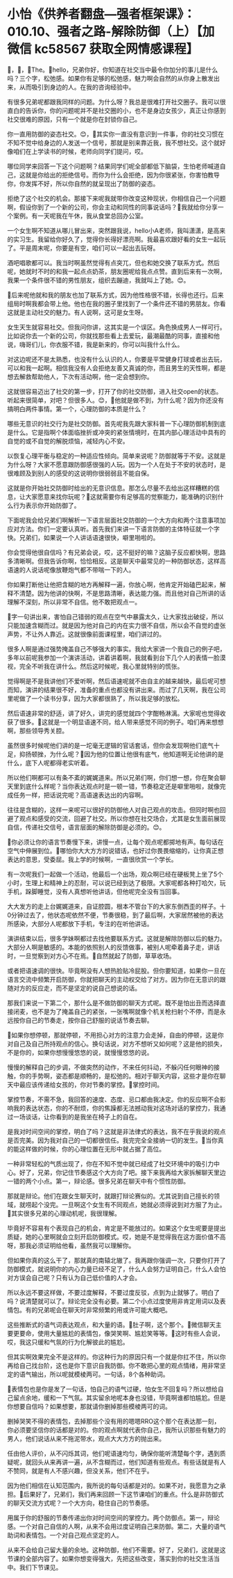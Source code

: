 # 小怡《供养者翻盘—强者框架课》：010.10、强者之路-解除防御（上）【加微信 kc58567 获取全网情感课程】

🎼，🎼，🎼The。🎼hello，兄弟你好，你知道在社交当中最令你加分的事儿是什么吗？三个字，松弛感。如果你有足够的松弛感，魅力啊会自然的从你身上散发出来，从而吸引到身边的人。在我的咨询经验中。

有很多兄弟呢都跟我同样的问题。为什么呀？我总是很难打开社交圈子。我可以很直白的告诉你，你的问题呢并不是社交圈的小，也不是身边女孩少，真正让你感到社交很难的原因，只有一个就是你在封锁你自己。

你一直用防御的姿态社交。😊，🎼其实你一直没有意识到一件事，你的社交习惯在不知不觉中给身边的人发送一个信号，那就是别来靠近我，我不想社交。这个就好像咱们在上学读书的时候，老师向同学们提问，哎。

哪位同学来回答一下这个问题啊？结果同学们呢全部都低下脑袋，生怕老师喊道自己，这就是你给出的拒绝信号。而你为什么会拒绝，因为你很紧张，你害怕教导你，你发挥不好，所以你自然的就呈现出了防御的姿态。

拒绝了这个社交的机会。那接下来呢我就带你改变这种现状，你相信自己一个问题啊，假设你到了一个新的公司，你会主动和同性的同事说话吗？🎼我就给你分享一个案例。有一天呢我在午休，我从食堂总回办公室。

一个女生啊不知道从哪儿冒出来，突然跟我说，hello小A老师，我叫潇潇，是高来的实习生。我留给你好久了，觉得你长得好漂亮啊。我最喜欢跟好看的女生一起玩了。平是周末呢，你要是有空，咱们可以一起出去玩呀。

酒吧唱歌都可以。我当时啊虽然觉得有点突兀，但也和她交换了联系方式。然后呢，她就时不时的和我一起点点奶茶，朋友圈呢给我点点赞。直到后来有一次啊，我果一个条件很不错的男性朋友，组织去蹦迪，我就叫上了她。😊。

🎼后来呢他就和我的朋友也加了联系方式，因为他性格很不错，长得也还行。后来组局时啊我都会带上他。他也在我的圈子里找到了一个条件还不错的男朋友。你看这就是主动社交的魅力。有人说啊，这可是女生呀。

女生天生就容易社交。但我问你讲，这其实是一个误区。角色换成男人一样可行。比如说你去一个新的公司，你就找那些看上去爱玩，最潮最酷的同事，直接和他说，嗨哥们儿，你衣服不错，我是新来的，你可以叫我什么什么。

对这边呢还不是太熟悉，也没有什么认识的人，你要是平常健身打球或者出去玩，可以和我一起啊。相信我没有人会拒绝友善又真诚的你，而且男生的天性啊，都是想去解救帮助他人，下次有活动啊，他一定会想到你。

这就很容易迈出了社交的第一步，打开了你的社交防御，进入社交open的状态。听起来很简单，对吧？但很多人。😊，🎼他就是做不到，为什么呢？因为你还没有搞明白两件事情。第一个，心理防御的本质是什么？

哪些无意识的社交行为是社交防御。首先呢我先跟大家科普一下心理防御机制到底是什么。它是指啊个体面临挫折或冲突的紧张情境时，在其内部心理活动中具有的自觉的或不自觉的解脱烦恼，减轻内心不安。

以恢复心理平衡与稳定的一种适应性倾向。简单来说呢？防御就等于不安。这就是为什么呀？大家不愿意跟防御感很强的人玩。因为一个人在处于不安的状态时，是很难顾及到别人的感受的这说明你很弱弱且不能自保。

这就是你开始社交防御时给出的无意识信息。那怎么尽量不去给出这样糟糕的信息，让大家愿意来找你玩呢？🎼这就需要你有足够高的觉察能力，能准确的识别什么行为表示你开始防御了。

下面呢我会给兄弟们啊解析一下语言层面社交防御的一个大方向和两个注意事项加应对方法。你们一定要认真听。首先我们来讲一下语言防御的主体特征就一个字快。兄弟们，如果说一个人讲话语速很快，噼里啪啦的。

你会觉得他很自信吗？有兄弟会说，哎，这不挺好的嘛？这脑子反应都快啊，思路多清晰啊。但我告诉你啊，恰恰相反。这是聊天中最常见的一种防御状态，这样高语速的人说话呢像放鞭炮气都不带喘一下的人。

你如果打断他让他把含糊的地方再解释一遍，你放心啊，他肯定开始磕巴起来，解释不清楚。因为他讲的快啊，不是思路清晰，表达能力强。而且他对自己所讲的话理解不深刻，所以非常不自信。他不敢把观点一。

🎼字一句讲出来，害怕自己错弱的观点在空气中暴露太久，让大家找出破绽，所以只能加速含糊而过。就是因为他对自己的内在实力很不自信，所以会不自觉的虚张声势，不让外人靠近。这就很像前面课程里，咱们讲过的。

很多人啊是通过强势掩盖自己不够强大的事实。我给大家讲一个我自己的例子吧，多年以前呢我参加一个演讲活动，讲着讲着啊，我就看到台下几个人的表情一脸漠视，完全不听我在讲什么。然后这时候呢，我心里就特别的慌张。

觉得啊是不是我讲他们不爱听啊，然后语速呢就不由自主的越来越快，最后呢可想而知，演讲的结果很不好，准备的重点也都没有讲出来。而过了几天啊，我在公司里呢做了一个读书分享，因为大家都很熟了，所以我足够的放松。

然后语速非常的舒适，讲了好久，讲完的感觉就四个字酣畅淋漓。大家呢也觉得收获了很多。🎼这就是一个明显语速不同，给人带来感觉不同的例子。咱们再来想想啊，那些领导秀关腔。

虽然很多时候呢他们讲的是一坨毫无逻辑的官话套话，但你会发现啊他们底气十足，抑扬顿挫，为什么呢？🎼因为他的位置让他很有底气，他知道啊无论他讲的是什么，底下人呢都得老实听着。

所以他们啊都可以有条不紊的娓娓道来。所以兄弟们啊，你们想一想，你在聚会聊天里到底什么样呢？当你表达观点时是一顿一错，节奏稳定还是噼里啪啦，就像完成任务一样，把话说完呢？高语速表达出的内容啊。

往往是含糊的，这样一来呢可以很好的防御他人对自己观点的攻击。但同时啊也回避了观点和感受的交流，回避了社交。所以你想在社交场合，尤其是女生面前展现自信，传递社交信号，语言层面的解除防御是必须的。😊。

🎼你必须让你的语言节奏慢下来，讲慢一点，让每个观点呢都掷地有声。每句话在空气中伸展到位。🎼哪怕你大大方方的说错话，也好过你畏畏缩缩的，让你真正想表达的意思，受委屈。我上学的时候啊，一直很欣赏一个学长。

有一次呢我们一起做一个活动，他最后一个出场，观众啊已经在硬板凳上坐了5个小时，生理上和精神上的忍耐，可以说已经到达了极限。大家呢都各种打哈欠，玩手机，跺脚睡觉，没有人真想听他讲话，但他呢完全没有当回事。

大大发方的走上台娓娓道来，自证腔圆，根本不管台下的大家东倒西歪的样子。十0分钟过去了，他状态呢依然不便，节奏很稳，到了最后啊，大家居然被他的表达所感染，大部分人呢都放下手机，专注的在听他讲话。

演讲结束以后，很多学妹啊都过去找他要联系方式。这就是解除防御以后的魅力。大部分人啊是敏感的。本能的依照别人的反馈做事，被别人呢牵着鼻子走，讲话时，一旦觉察到对方心不在焉。🎼自然就起了防御，草草收场。

或者把语速调的很快。毕竟啊没有人想热脸贴冷屁股。但你要知道，如果你一旦在语言交流中频繁开启防御，你就把聊天的主动权交给了对方。因为你在无意识的跟随对方的反应走，而不是坚定的说自己想说的话。

那我们来说一下第二个，那什么是不做防御的聊天方式呢。既不是怕出丑而选择直接闭麦，也不是为了掩盖自己的紧张，一张嘴啊就像个机关枪扫射个不停，而是永远按你自己的节奏走，按你自己舒服的说话节奏去聊。

🎼如果你想停顿，那就停顿，不用担心对方的注意力会走掉，自由的停顿，这是你对自己及自己所持观点的信心。换句话说，对方不想听又如何呢？这是他的损失，不是你的，如果你想慢慢悠悠的说，就慢慢悠悠的说。

慢慢的解释自己的步调，不做突然的动作，不来任何抖动，不躲闪任何眼神的接触，你的手势啊，姿态都是顺畅的，是松弛的。相对于聊天内容，这些才是你在聊天中最应该传递给女孩的，你对节奏的掌控。🎼掌控时间。

掌控节奏，不需不急，我回答的速度、态度、忌口都由我决定。你的反应啊不会影响我的表达状态，你的不耐烦，你的焦躁都无法撼动我对这场对话的掌控力，我通过一场谈话，让你看到的是我坐在椅子上的自在。

是我对时间空间的掌控，明白了吗？这就是非法律式的表达，我不在乎我说的观点是否完美。因为我对自己的一切都很信任。我完完全全接纳一切的发生。🎼当你真的能这样做的时候，你的心理位置在无形中就占据了高位。

一种非常轻松的气质出现了，你在不知不觉中就已经成了社交环境中的吸引力中心。好了，兄弟，你记住节奏感这个大方向了吧。接下来我再给大家拆解聊天里边一错的两个小点。第一，辩论感。很多兄弟在聊天中有个惯性防御。

那就是辩论。他们在跟女生聊天时，就跟打辩论赛似的。尤其说到自己擅长的领域，就唠起个没完。一旦啊这个女生有不同观点，她就必须得说到对方服了为止。🎼其实很多兄弟的心理动机呢，我很理解。

毕竟好不容易有个表现自己的机会，肯定是不能放过的。如果这个女生呢要是提出质疑，她的心里啊就会立刻开启防御模式。哎，她是不是觉得我在这方面价值不高呀，那我必须证明给他看，虽然我可以理解你。

但如果你真的这么干了，那就真的南辕北辙了。我再跟你强调一次，只要你打开了防御模式，就说明你的内心力量已经不足了，什么人会努力证明自己，什么人会怕对方误会自己呢？只有认为自己低价值的人才会。

所以永远不要这样做，不要过度解释，不要过度反驳，点到为止就够了。明白了吗？说清楚就可以了。辩论完全没有必要。第二个小点过度使用非肯定用词以及表情包。有的兄弟呢会在聊天时非常频繁的用或许可能大概吧。

这些推断式的语气词表达观点，和大量的语。🎼肚子啊，这个那个。🎼微信聊天主要更要命，使用大量尴尬的表情包，像哭笑啊、尴尬笑等等。🎼这时有些人会说，哎，我这只缓和气氛的行为化解彼此的尴尬。

但其实啊效果完全不是这样的。你这种行为的原因只有一个就是你扛不住，所以你再给自己找台阶，这也是你下意识自我防御。你不敢把心里的观点情绪，用非常坚定的语气输出，所以呢就模棱两可。一句话，8个各种助词。

🎼表情包也是你是发了一句话，怕自己的语气过硬，怕女生不回复吗？所以想给自己留点余地，缓和一下气氛。其实留余地呢本身也没错，毕竟啊谁都怕尴尬。但是你想要自信吗？如果想要，那就请你删掉那些模棱两可的词。

删掉哭笑不得的表情包，去掉那些个没有用的嗯嗯RRO这个那个在表达那一刻，你必须要坚信你的话都是对的。你的观点啊就代表你自己，我所认识那些有魅力的男人，他们说话从来不拖泥带水，观点大大方方的抛出来。

任由他人评价，从不闪烁其词，他们呢语速均匀，确保你能听清楚每个字，遇到质疑呢，就回头从来再讲一遍，从不含糊而过，他们知道有些观点。有些话就是有人不赞同，就是有人不感兴趣，但没关系，他们不在乎。

因为他们相信在认知范围内，我所说的每句话都是对的。如果不对，我愿意为之承担。🎼后果好了，兄弟们，我们再来回顾一下这节课咱们的重点。什么是非防御式的聊天交流方式呢？一个大方向，稳住自己的节奏感。

用属于你的舒服的节奏传递出你对时间空间的掌控力。两个防御点。第一，辩论感。一个对自己自信的人啊，从来不会用过度证明自己来防御。第二，大量的语气助词和表情包。一个对自己观点坚定的人。

从来不会给自己留大量的余地。这种防御，他们不需要。好了，兄弟们，这就是这节课的全部内容了。如果你想变得强大，先把这些改变，落实到你的社交生活当中。我们下节课见。

